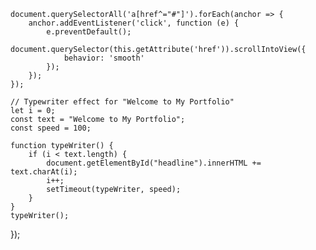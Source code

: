 
    document.querySelectorAll('a[href^="#"]').forEach(anchor => {
        anchor.addEventListener('click', function (e) {
            e.preventDefault();
            document.querySelector(this.getAttribute('href')).scrollIntoView({
                behavior: 'smooth'
            });
        });
    });

    // Typewriter effect for "Welcome to My Portfolio"
    let i = 0;
    const text = "Welcome to My Portfolio";
    const speed = 100;

    function typeWriter() {
        if (i < text.length) {
            document.getElementById("headline").innerHTML += text.charAt(i);
            i++;
            setTimeout(typeWriter, speed);
        }
    }
    typeWriter();
});
